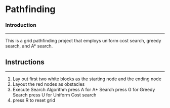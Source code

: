 # Pathfinding

### Introduction
-----------------
This is a grid pathfinding project that employs uniform cost search, greedy search, and A* search.

## Instructions
-----------------
1) Lay out first two white blocks as the starting node and the ending node
2) Layout the red nodes as obstacles
3) Execute Search Algorithm
  press A for A* Search
  press G for Greedy Search
  press U for Uniform Cost search
4) press R to reset grid
